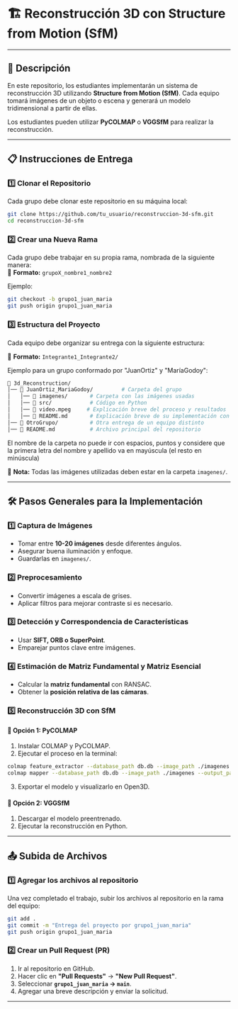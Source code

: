 # 🏗️ Reconstrucción 3D con Structure from Motion (SfM)

---

## 📖 Descripción  

En este repositorio, los estudiantes implementarán un sistema de reconstrucción 3D utilizando **Structure from Motion (SfM)**. Cada equipo tomará imágenes de un objeto o escena y generará un modelo tridimensional a partir de ellas.  

Los estudiantes pueden utilizar **PyCOLMAP** o **VGGSfM** para realizar la reconstrucción.  

---

## 📋 Instrucciones de Entrega  

### **1️⃣ Clonar el Repositorio**  
Cada grupo debe clonar este repositorio en su máquina local:  

```bash 
git clone https://github.com/tu_usuario/reconstruccion-3d-sfm.git
cd reconstruccion-3d-sfm
```

### **2️⃣ Crear una Nueva Rama**  
Cada grupo debe trabajar en su propia rama, nombrada de la siguiente manera:  
📌 **Formato:** `grupoX_nombre1_nombre2`  

Ejemplo:  

```bash
git checkout -b grupo1_juan_maria
git push origin grupo1_juan_maria
```

### **3️⃣ Estructura del Proyecto**  

Cada equipo debe organizar su entrega con la siguiente estructura:  

📌 **Formato:** `Integrante1_Integrante2/`  

Ejemplo para un grupo conformado por "JuanOrtiz" y "MaríaGodoy":  

```bash
📂 3d_Reconstruction/
│── 📁 JuanOrtiz_MariaGodoy/         # Carpeta del grupo
│   │── 📁 imagenes/       # Carpeta con las imágenes usadas
│   │── 📂 src/            # Código en Python
│   │── 📜 video.mpeg     # Explicación breve del proceso y resultados
│   │── 📜 README.md       # Explicación breve de su implementación con los resultados
│── 📁 OtroGrupo/          # Otra entrega de un equipo distinto
│── 📜 README.md           # Archivo principal del repositorio
```
El nombre de la carpeta no puede ir con espacios, puntos y considere que la primera letra del nombre y apellido va en mayúscula (el resto en minúscula)

📌 **Nota:** Todas las imágenes utilizadas deben estar en la carpeta `imagenes/`.  

---

## 🛠️ Pasos Generales para la Implementación  

### **1️⃣ Captura de Imágenes**  
- Tomar entre **10-20 imágenes** desde diferentes ángulos.  
- Asegurar buena iluminación y enfoque.  
- Guardarlas en `imagenes/`.  

### **2️⃣ Preprocesamiento**  
- Convertir imágenes a escala de grises.  
- Aplicar filtros para mejorar contraste si es necesario.  

### **3️⃣ Detección y Correspondencia de Características**  
- Usar **SIFT, ORB o SuperPoint**.  
- Emparejar puntos clave entre imágenes.  

### **4️⃣ Estimación de Matriz Fundamental y Matriz Esencial**  
- Calcular la **matriz fundamental** con RANSAC.  
- Obtener la **posición relativa de las cámaras**.  

### **5️⃣ Reconstrucción 3D con SfM**  

#### 🔹 **Opción 1: PyCOLMAP**  
1. Instalar COLMAP y PyCOLMAP.  
2. Ejecutar el proceso en la terminal:  

```bash
colmap feature_extractor --database_path db.db --image_path ./imagenes
colmap mapper --database_path db.db --image_path ./imagenes --output_path ./output
``` 

3. Exportar el modelo y visualizarlo en Open3D.  

#### 🔹 **Opción 2: VGGSfM**  
1. Descargar el modelo preentrenado.  
2. Ejecutar la reconstrucción en Python.  

---

## 📤 Subida de Archivos  

### **1️⃣ Agregar los archivos al repositorio**  
Una vez completado el trabajo, subir los archivos al repositorio en la rama del equipo:  

```bash
git add .
git commit -m "Entrega del proyecto por grupo1_juan_maria"
git push origin grupo1_juan_maria
```

### **2️⃣ Crear un Pull Request (PR)**  
1. Ir al repositorio en GitHub.  
2. Hacer clic en **"Pull Requests"** → **"New Pull Request"**.  
3. Seleccionar **`grupo1_juan_maria` → `main`**.  
4. Agregar una breve descripción y enviar la solicitud.  

---



